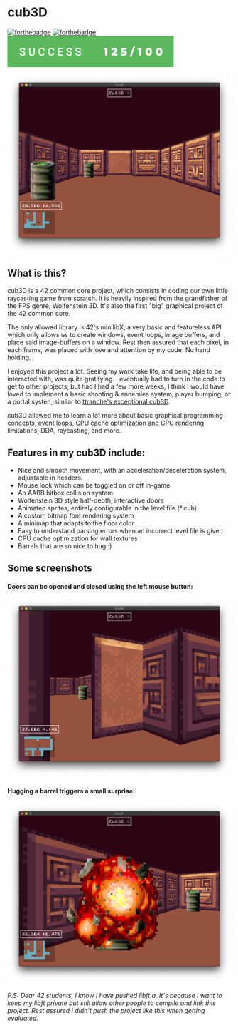 # cub3D
[![forthebadge](https://forthebadge.com/images/badges/built-with-love.svg)](https://forthebadge.com)
[![forthebadge](https://forthebadge.com/images/badges/made-with-c.svg)](https://forthebadge.com)
![grade_125](readme_assets/success-125_100.svg)

![cub3D](readme_assets/cub3d_levelstart.png)

## What is this?
cub3D is a 42 common core project, which consists in coding our own little raycasting game from scratch. It is heavily inspired from the grandfather of the FPS genre, Wolfenstein 3D. It's also the first "big" graphical project of the 42 common core.

The only allowed library is 42's minilibX, a very basic and featureless API which only allows us to create windows, event loops, image buffers, and place said image-buffers on a window. Rest then assured that each pixel, in each frame, was placed with love and attention by my code. No hand holding.

I enjoyed this project a lot. Seeing my work take life, and being able to be interacted with, was quite gratifying. I eventually had to turn in the code to get to other projects, but had I had a few more weeks, I think I would have loved to implement a basic shooting & ennemies system, player bumping, or a portal systen, similar to [ttranche's exceptional cub3D](https://github.com/ttranche/cub3D).

cub3D allowed me to learn a lot more about basic graphical programming concepts, event loops, CPU cache optimization and CPU rendering limitations, DDA, raycasting, and more.

## Features in my cub3D include:
- Nice and smooth movement, with an acceleration/deceleration system, adjustable in headers.
- Mouse look which can be toggled on or off in-game
- An AABB hitbox collision system
- Wolfenstein 3D style half-depth, interactive doors
- Animated sprites, entirely configurable in the level file (*.cub)
- A custom bitmap font rendering system
- A minimap that adapts to the floor color
- Easy to understand parsing errors when an incorrect level file is given
- CPU cache optimization for wall textures
- Barrels that are so nice to hug :)

## Some screenshots

#### Doors can be opened and closed using the left mouse button:
![Opening a door](readme_assets/cub3d_door_opening.png)
#### Hugging a barrel triggers a small surprise:
![Huggind a barrel](readme_assets/cub3d_barrel_explode.png)

###### P.S: Dear 42 students, I know I have pushed libft.a. It's because I want to keep my libft private but still allow other people to compile and link this project. Rest assured I didn't push the project like this when getting evaluated.

